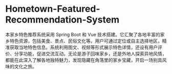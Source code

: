 # Hometown-Featured-Recommendation-System
本家乡特色推荐系统采用 Spring Boot 和 Vue 技术搭建。它汇聚了各地丰富的家乡特色资源，包括美食、景点、民俗文化等。用户可通过定位或自主选择地区，精准获取当地特色信息。系统利用图文、视频等形式展示特色详情，还设有用户评价、分享功能，促进交流互动。无论是游子回味家乡，还是外地人探索异地风情，都能在此深入了解各地独特魅力，发现隐藏在角落里的家乡宝藏，开启一场别具风味的文化之旅。 
